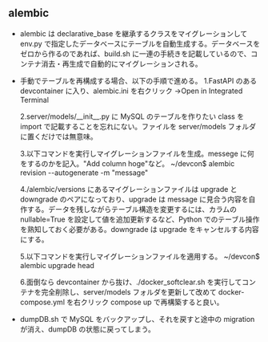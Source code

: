 ## alembic

- alembic は declarative_base を継承するクラスをマイグレーションして env.py で指定したデータベースにテーブルを自動生成する。データベースをゼロから作るのであれば、build.sh に一連の手続きを記載しているので、コンテナ消去・再生成で自動的にマイグレーションされる。
- 手動でテーブルを再構成する場合、以下の手順で進める。
  1.FastAPI のある devcontainer に入り、alembic.ini を右クリック →Open in Integrated Terminal

  2.server/models/\_\_init\_\_.py に MySQL のテーブルを作りたい class を import で記載することを忘れにない。ファイルを server/models フォルダに置くだけでは無意味。

  3.以下コマンドを実行しマイグレーションファイルを生成。messege に何をするのかを記入。"Add column hoge"など。
  ~/devcon$ alembic revision --autogenerate -m "message"

  4./alembic/versions にあるマイグレーションファイルは upgrade と downgrade のペアになっており、upgrade は message に見合う内容を自作する。データを残しながらテーブル構造を変更するには、カラムの nullable=True を設定して値を追加更新するなど、Python でのテーブル操作を熟知しておく必要がある。downgrade は upgrade をキャンセルする内容にする。

  5.以下コマンドを実行しマイグレーションファイルを適用する。
  ~/devcon$ alembic upgrade head

  6.面倒なら devcontainer から抜け、./docker_softclear.sh を実行してコンテナを完全削除し、server/models フォルダを更新して改めて docker-compose.yml を右クリック compose up で再構築すると良い。

- dumpDB.sh で MySQL をバックアップし、それを戻すと途中の migration が消え、dumpDB の状態に戻ってしまう。

